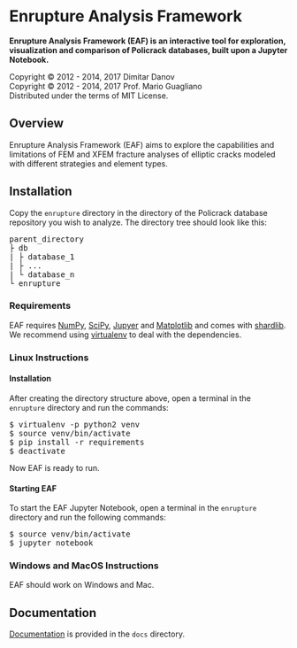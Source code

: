 # Enrupture Analysis Framework


**Enrupture Analysis Framework (EAF) is an interactive tool for exploration, visualization and comparison of Policrack databases, built upon a Jupyter Notebook.**


Copyright &copy; 2012 - 2014, 2017 Dimitar Danov<br>
Copyright &copy; 2012 - 2014, 2017 Prof. Mario Guagliano<br>
Distributed under the terms of MIT License.


## Overview

Enrupture Analysis Framework (EAF) aims to explore the capabilities and limitations of FEM and XFEM fracture analyses of elliptic cracks modeled with different strategies and element types.


## Installation

Copy the `enrupture` directory in the directory of the Policrack database repository you wish to analyze. The directory tree should look like this:

<pre>
parent_directory
├ db
| ├ database_1
| ├ ...
| └ database_n
└ enrupture</pre>


### Requirements

EAF requires [NumPy](http://www.numpy.org/), [SciPy](https://www.scipy.org/), [Jupyer](http://jupyter.org/) and [Matplotlib](http://matplotlib.org/) and comes with [shardlib](https://github.com/fracturica/shardlib). We recommend using [virtualenv](https://virtualenv.pypa.io/en/stable/) to deal with the dependencies.


### Linux Instructions

#### Installation

After creating the directory structure above, open a terminal in the `enrupture` directory and run the commands:

<pre>
$ virtualenv -p python2 venv
$ source venv/bin/activate
$ pip install -r requirements
$ deactivate</pre>

Now EAF is ready to run.


#### Starting EAF

To start the EAF Jupyter Notebook, open a terminal in the `enrupture` directory and run the following commands:

<pre>
$ source venv/bin/activate
$ jupyter notebook</pre>


### Windows and MacOS Instructions

EAF should work on Windows and Mac.


## Documentation

[Documentation](docs) is provided in the `docs` directory.
